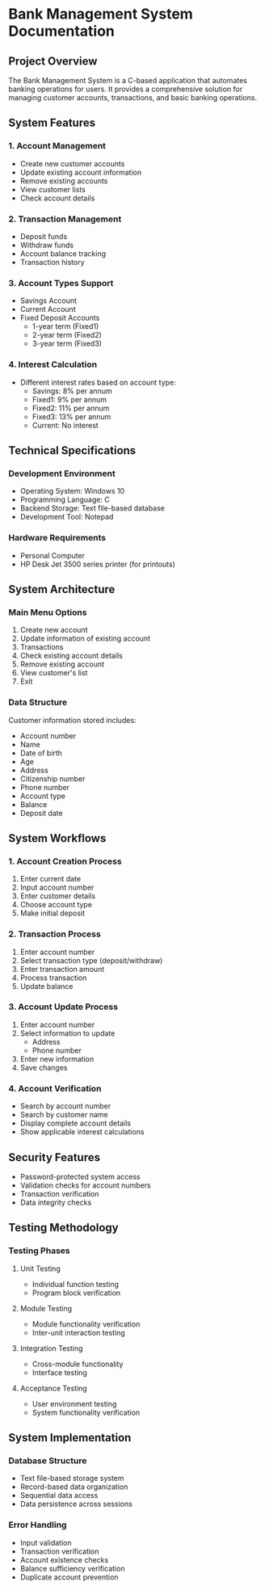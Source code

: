 # Bank Management System Documentation

## Project Overview
The Bank Management System is a C-based application that automates banking operations for users. It provides a comprehensive solution for managing customer accounts, transactions, and basic banking operations.

## System Features
### 1. Account Management
- Create new customer accounts
- Update existing account information
- Remove existing accounts
- View customer lists
- Check account details

### 2. Transaction Management
- Deposit funds
- Withdraw funds
- Account balance tracking
- Transaction history

### 3. Account Types Support
- Savings Account
- Current Account
- Fixed Deposit Accounts
  - 1-year term (Fixed1)
  - 2-year term (Fixed2)
  - 3-year term (Fixed3)

### 4. Interest Calculation
- Different interest rates based on account type:
  - Savings: 8% per annum
  - Fixed1: 9% per annum
  - Fixed2: 11% per annum
  - Fixed3: 13% per annum
  - Current: No interest

## Technical Specifications

### Development Environment
- Operating System: Windows 10
- Programming Language: C
- Backend Storage: Text file-based database
- Development Tool: Notepad

### Hardware Requirements
- Personal Computer
- HP Desk Jet 3500 series printer (for printouts)

## System Architecture

### Main Menu Options
1. Create new account
2. Update information of existing account
3. Transactions
4. Check existing account details
5. Remove existing account
6. View customer's list
7. Exit

### Data Structure
Customer information stored includes:
- Account number
- Name
- Date of birth
- Age
- Address
- Citizenship number
- Phone number
- Account type
- Balance
- Deposit date

## System Workflows

### 1. Account Creation Process
1. Enter current date
2. Input account number
3. Enter customer details
4. Choose account type
5. Make initial deposit

### 2. Transaction Process
1. Enter account number
2. Select transaction type (deposit/withdraw)
3. Enter transaction amount
4. Process transaction
5. Update balance

### 3. Account Update Process
1. Enter account number
2. Select information to update
   - Address
   - Phone number
3. Enter new information
4. Save changes

### 4. Account Verification
- Search by account number
- Search by customer name
- Display complete account details
- Show applicable interest calculations

## Security Features
- Password-protected system access
- Validation checks for account numbers
- Transaction verification
- Data integrity checks

## Testing Methodology
### Testing Phases
1. Unit Testing
   - Individual function testing
   - Program block verification

2. Module Testing
   - Module functionality verification
   - Inter-unit interaction testing

3. Integration Testing
   - Cross-module functionality
   - Interface testing

4. Acceptance Testing
   - User environment testing
   - System functionality verification

## System Implementation
### Database Structure
- Text file-based storage system
- Record-based data organization
- Sequential data access
- Data persistence across sessions

### Error Handling
- Input validation
- Transaction verification
- Account existence checks
- Balance sufficiency verification
- Duplicate account prevention
